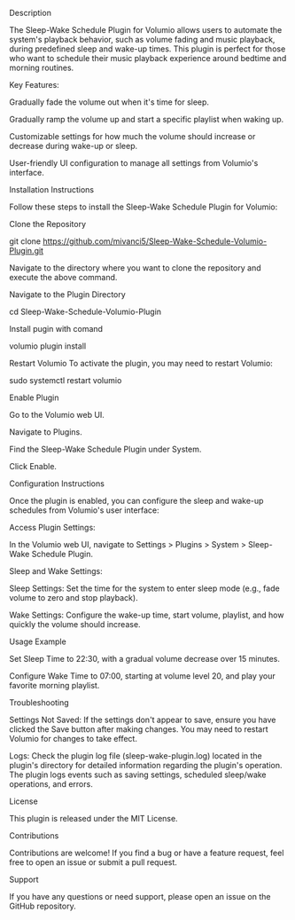 Description

The Sleep-Wake Schedule Plugin for Volumio allows users to automate the system's playback behavior, such as volume fading and music playback, during predefined sleep and wake-up times. This plugin is perfect for those who want to schedule their music playback experience around bedtime and morning routines.

Key Features:

Gradually fade the volume out when it's time for sleep.

Gradually ramp the volume up and start a specific playlist when waking up.

Customizable settings for how much the volume should increase or decrease during wake-up or sleep.

User-friendly UI configuration to manage all settings from Volumio's interface.

Installation Instructions

Follow these steps to install the Sleep-Wake Schedule Plugin for Volumio:

Clone the Repository

git clone https://github.com/mivanci5/Sleep-Wake-Schedule-Volumio-Plugin.git

Navigate to the directory where you want to clone the repository and execute the above command.

Navigate to the Plugin Directory

cd Sleep-Wake-Schedule-Volumio-Plugin

Install pugin with comand

volumio plugin install

Restart Volumio
To activate the plugin, you may need to restart Volumio:

sudo systemctl restart volumio

Enable Plugin

Go to the Volumio web UI.

Navigate to Plugins.

Find the Sleep-Wake Schedule Plugin under System.

Click Enable.

Configuration Instructions

Once the plugin is enabled, you can configure the sleep and wake-up schedules from Volumio's user interface:

Access Plugin Settings:

In the Volumio web UI, navigate to Settings > Plugins > System > Sleep-Wake Schedule Plugin.

Sleep and Wake Settings:

Sleep Settings: Set the time for the system to enter sleep mode (e.g., fade volume to zero and stop playback).

Wake Settings: Configure the wake-up time, start volume, playlist, and how quickly the volume should increase.

Usage Example

Set Sleep Time to 22:30, with a gradual volume decrease over 15 minutes.

Configure Wake Time to 07:00, starting at volume level 20, and play your favorite morning playlist.

Troubleshooting

Settings Not Saved: If the settings don't appear to save, ensure you have clicked the Save button after making changes. You may need to restart Volumio for changes to take effect.

Logs: Check the plugin log file (sleep-wake-plugin.log) located in the plugin's directory for detailed information regarding the plugin's operation. The plugin logs events such as saving settings, scheduled sleep/wake operations, and errors.

License

This plugin is released under the MIT License.

Contributions

Contributions are welcome! If you find a bug or have a feature request, feel free to open an issue or submit a pull request.

Support

If you have any questions or need support, please open an issue on the GitHub repository.
